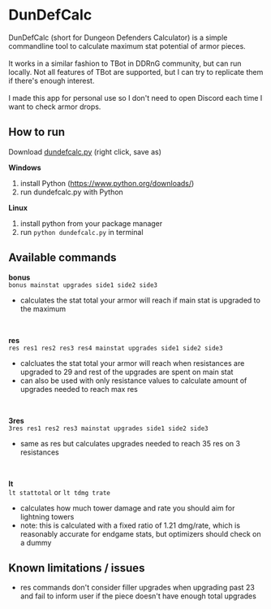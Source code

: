 # DunDefCalc

DunDefCalc (short for Dungeon Defenders Calculator) is a simple commandline tool to calculate maximum stat potential of armor pieces.<br>
<br>
It works in a similar fashion to TBot in DDRnG community, but can run locally. Not all features of TBot are supported, but I can try to replicate them if there's enough interest.<br>
<br>
I made this app for personal use so I don't need to open Discord each time I want to check armor drops.<br>

## How to run

Download [dundefcalc.py](https://github.com/guanab/dundefcalc/raw/refs/heads/main/dundefcalc.py) (right click, save as)

**Windows**
1. install Python (https://www.python.org/downloads/)
2. run dundefcalc.py with Python

**Linux**
1. install python from your package manager
2. run `python dundefcalc.py` in terminal

## Available commands

**bonus**<br>
`bonus mainstat upgrades side1 side2 side3`<br>
- calculates the stat total your armor will reach if main stat is upgraded to the maximum<br>
<br>

**res**<br>
`res res1 res2 res3 res4 mainstat upgrades side1 side2 side3`<br>
- calcluates the stat total your armor will reach when resistances are upgraded to 29 and rest of the upgrades are spent on main stat
- can also be used with only resistance values to calculate amount of upgrades needed to reach max res<br>
<br>

**3res**<br>
`3res res1 res2 res3 mainstat upgrades side1 side2 side3`<br>
- same as res but calculates upgrades needed to reach 35 res on 3 resistances<br>
<br>

**lt**<br>
`lt stattotal` or `lt tdmg trate`<br>
- calculates how much tower damage and rate you should aim for lightning towers
- note: this is calculated with a fixed ratio of 1.21 dmg/rate, which is reasonably accurate for endgame stats, but optimizers should check on a dummy<br>

## Known limitations / issues
- res commands don't consider filler upgrades when upgrading past 23 and fail to inform user if the piece doesn't have enough total upgrades
